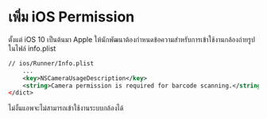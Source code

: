 
# เพิ่ม iOS Permission 

ตั้งแต่ iOS 10 เป็นต้นมา Apple ให้นักพัฒนาต้องกำหนดข้อความสำหรับการเข้าใช้งานกล้องถ่ายรูป ในไฟล์ info.plist

```xml
// ios/Runner/Info.plist
    ...
    <key>NSCameraUsageDescription</key>
    <string>Camera permission is required for barcode scanning.</string>
</dict>

```

ไม่งั้นแอพจะไม่สามารถเข้าใช้งานระบบกล้องได้

